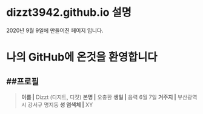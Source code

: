 # dizzt3942.github.io 설명
2020년 9월 9일에 만들어진 페이지 입니다.

# 나의 GitHub에 온것을 환영합니다

##프로필
-------------

>**이름 |** Dizzt (디지트, 디짓)
>**본명 |** 오충환
>**생일 |** 음력 6월 7일
>**거주지 |** 부산광역시 강서구 명지동
>**성 염색체 |** XY

##
